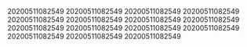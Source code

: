 20200511082549
20200511082549
20200511082549
20200511082549
20200511082549
20200511082549
20200511082549
20200511082549
20200511082549
20200511082549
20200511082549
20200511082549
20200511082549
20200511082549
20200511082549
